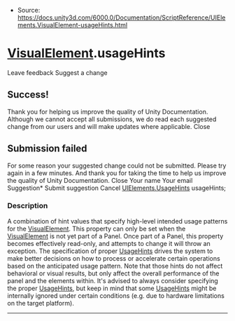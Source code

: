 * Source: https://docs.unity3d.com/6000.0/Documentation/ScriptReference/UIElements.VisualElement-usageHints.html

#  [VisualElement](https://docs.unity3d.com/6000.0/Documentation/ScriptReference/UIElements.VisualElement.html).usageHints
Leave feedback
Suggest a change
## Success!
Thank you for helping us improve the quality of Unity Documentation. Although we cannot accept all submissions, we do read each suggested change from our users and will make updates where applicable.
Close
## Submission failed
For some reason your suggested change could not be submitted. Please <a>try again</a> in a few minutes. And thank you for taking the time to help us improve the quality of Unity Documentation.
Close
Your name Your email Suggestion* Submit suggestion
Cancel
[UIElements.UsageHints](https://docs.unity3d.com/6000.0/Documentation/ScriptReference/UIElements.UsageHints.html) usageHints; 
### Description
A combination of hint values that specify high-level intended usage patterns for the [VisualElement](https://docs.unity3d.com/6000.0/Documentation/ScriptReference/UIElements.VisualElement.html). This property can only be set when the [VisualElement](https://docs.unity3d.com/6000.0/Documentation/ScriptReference/UIElements.VisualElement.html) is not yet part of a Panel. Once part of a Panel, this property becomes effectively read-only, and attempts to change it will throw an exception. The specification of proper [UsageHints](https://docs.unity3d.com/6000.0/Documentation/ScriptReference/UIElements.UsageHints.html) drives the system to make better decisions on how to process or accelerate certain operations based on the anticipated usage pattern. Note that those hints do not affect behavioral or visual results, but only affect the overall performance of the panel and the elements within. It's advised to always consider specifying the proper [UsageHints](https://docs.unity3d.com/6000.0/Documentation/ScriptReference/UIElements.UsageHints.html), but keep in mind that some [UsageHints](https://docs.unity3d.com/6000.0/Documentation/ScriptReference/UIElements.UsageHints.html) might be internally ignored under certain conditions (e.g. due to hardware limitations on the target platform). 
* * *
